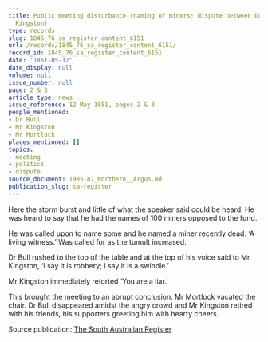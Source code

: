 ```yaml
---
title: Public meeting disturbance (naming of miners; dispute between Dr Bull and Mr
  Kingston)
type: records
slug: 1845_76_sa_register_content_6151
url: /records/1845_76_sa_register_content_6151/
record_id: 1845_76_sa_register_content_6151
date: '1851-05-12'
date_display: null
volume: null
issue_number: null
page: 2 & 3
article_type: news
issue_reference: 12 May 1851, pages 2 & 3
people_mentioned:
- Dr Bull
- Mr Kingston
- Mr Mortlock
places_mentioned: []
topics:
- meeting
- politics
- dispute
source_document: 1985-87_Northern__Argus.md
publication_slug: sa-register
---
```


Here the storm burst and little of what the speaker said could be heard.  He was heard to say that he had the names of 100 miners opposed to the fund.

He was called upon to name some and he named a miner recently dead.  ‘A living witness.’ Was called for as the tumult increased.

Dr Bull rushed to the top of the table and at the top of his voice said to Mr Kingston, ‘I say it is robbery; I say it is a swindle.’

Mr Kingston immediately retorted ‘You are a liar.’

This brought the meeting to an abrupt conclusion.  Mr Mortlock vacated the chair.  Dr Bull disappeared amidst the angry crowd and Mr Kingston retired with his friends, his supporters greeting him with hearty cheers.

Source publication: [The South Australian Register](/publications/sa-register/)
